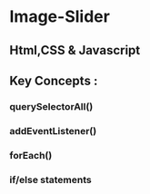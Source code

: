 # Image-Slider
## Html,CSS & Javascript
## Key Concepts :
### querySelectorAll()
### addEventListener()
### forEach()
### if/else statements
